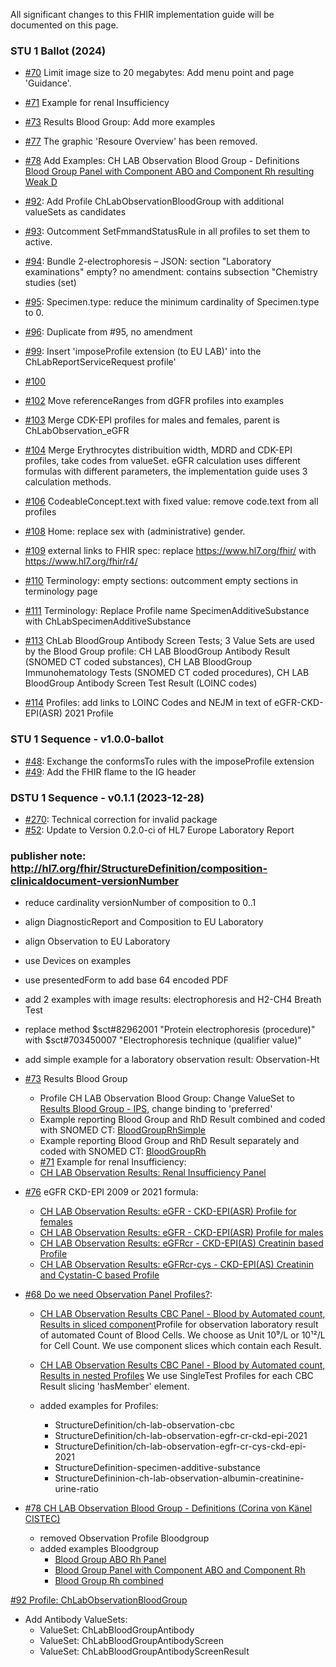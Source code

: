 All significant changes to this FHIR implementation guide will be documented on this page.
### STU 1 Ballot (2024)

* [#70](https://github.com/hl7ch/ch-lab-report/issues/70) Limit image size to 20 megabytes: Add menu point and page 'Guidance'.
* [#71](https://github.com/hl7ch/ch-lab-report/issues/71) Example for renal Insufficiency
* [#73](https://github.com/hl7ch/ch-lab-report/issues/73) Results Blood Group: Add more examples
* [#77](https://github.com/hl7ch/ch-lab-report/issues/77) The graphic 'Resoure Overview' has been removed.
* [#78](https://github.com/hl7ch/ch-lab-report/issues/78) Add Examples: CH LAB Observation Blood Group - Definitions
[Blood Group Panel with Component ABO and Component Rh resulting Weak D](https://build.fhir.org/ig/hl7ch/ch-lab-report/Observation-BloodGroupComponentWeakD.html)
* [#92](https://github.com/hl7ch/ch-lab-report/issues/92): Add Profile ChLabObservationBloodGroup with additional valueSets as candidates
* [#93](https://github.com/hl7ch/ch-lab-report/issues/93): Outcomment SetFmmandStatusRule in all profiles to set them to active.
* [#94](https://github.com/hl7ch/ch-lab-report/issues/94): Bundle 2-electrophoresis – JSON: section "Laboratory examinations" empty? no amendment: contains subsection "Chemistry studies (set)
* [#95](https://github.com/hl7ch/ch-lab-report/issues/95): Specimen.type: reduce the minimum cardinality of Specimen.type to 0.
* [#96](https://github.com/hl7ch/ch-lab-report/issues/96): Duplicate from #95, no amendment

* [#99](https://github.com/hl7ch/ch-lab-report/issues/99): Insert 'imposeProfile extension (to EU LAB)' into the ChLabReportServiceRequest profile'
* [#100](https://github.com/hl7ch/ch-lab-report/issues/100)
* [#102](https://github.com/hl7ch/ch-lab-report/issues/102) Move referenceRanges from dGFR profiles into examples
* [#103](https://github.com/hl7ch/ch-lab-report/issues/103) Merge CDK-EPI profiles for males and females, parent is ChLabObservation_eGFR
* [#104](https://github.com/hl7ch/ch-lab-report/issues/104) Merge Erythrocytes distribuition width, MDRD and CDK-EPI profiles, take codes from valueSet. eGFR calculation uses different formulas with different parameters, the implementation guide uses 3 calculation methods.
* [#106](https://github.com/hl7ch/ch-lab-report/issues/106) CodeableConcept.text with fixed value: remove code.text from all profiles
* [#108](https://github.com/hl7ch/ch-lab-report/issues/108) Home: replace sex with (administrative) gender.

* [#109](https://github.com/hl7ch/ch-lab-report/issues/109) external links to FHIR spec: replace https://www.hl7.org/fhir/ with https://www.hl7.org/fhir/r4/
* [#110](https://github.com/hl7ch/ch-lab-report/issues/110) Terminology: empty sections: outcomment empty sections in terminology page
* [#111](https://github.com/hl7ch/ch-lab-report/issues/111) Terminology: Replace Profile name SpecimenAdditiveSubstance with ChLabSpecimenAdditiveSubstance

* [#113](https://github.com/hl7ch/ch-lab-report/issues/113) ChLab BloodGroup Antibody Screen Tests; 3 Value Sets are used by the Blood Group profile: CH LAB BloodGroup Antibody Result (SNOMED CT coded substances), CH LAB BloodGroup Immunohematology Tests (SNOMED CT coded procedures), CH LAB BloodGroup Antibody Screen Test Result (LOINC codes)

* [#114](https://github.com/hl7ch/ch-lab-report/issues/114) Profiles: add links to LOINC Codes and NEJM in text of eGFR-CKD-EPI(ASR) 2021 Profile

### STU 1 Sequence - v1.0.0-ballot

* [#48](https://github.com/hl7ch/ch-lab-report/issues/48): Exchange the conformsTo rules with the imposeProfile extension
* [#49](https://github.com/hl7ch/ch-lab-report/issues/49): Add the FHIR flame to the IG header

### DSTU 1 Sequence - v0.1.1 (2023-12-28)

* [#270](https://github.com/hl7ch/ch-core/issues/270): Technical correction for invalid package
* [#52](https://github.com/hl7ch/ch-lab-report/issues/52): Update to Version 0.2.0-ci of HL7 Europe Laboratory Report

### publisher note: <http://hl7.org/fhir/StructureDefinition/composition-clinicaldocument-versionNumber>

* reduce cardinality versionNumber of composition to 0..1
* align DiagnosticReport and Composition to EU Laboratory
* align Observation to EU Laboratory
* use Devices on examples
* use presentedForm to add base 64 encoded PDF
* add 2 examples with image results: electrophoresis and H2-CH4 Breath Test
* replace method $sct#82962001 "Protein electrophoresis (procedure)" with $sct#703450007 "Electrophoresis technique (qualifier value)"

* add simple example for a laboratory observation result: Observation-Ht

* [#73](https://github.com/hl7ch/ch-lab-report/issues/73) Results Blood Group
  * Profile CH LAB Observation Blood Group: Change ValueSet to [Results Blood Group - IPS](http://hl7.org/fhir/uv/ips/ValueSet/results-blood-group-uv-ips), change binding to 'preferred'
  * Example reporting Blood Group and RhD Result combined and coded with SNOMED CT: [BloodGroupRhSimple](https://build.fhir.org/ig/hl7ch/ch-lab-report/branches/develop/Observation-BloodGroupSimple.html)
  * Example reporting Blood Group and RhD Result separately and coded with SNOMED CT: [BloodGroupRh](https://build.fhir.org/ig/hl7ch/ch-lab-report/branches/develop/Observation-BloodGroup.html)
  * [#71](https://github.com/hl7ch/ch-lab-report/issues/71) Example for renal Insufficiency:
  * [CH LAB Observation Results: Renal Insufficiency Panel](https://build.fhir.org/ig/hl7ch/ch-lab-report/branches/develop/StructureDefinition-ch-lab-observation-renal-insufficiency-panel.html)
* [#76](https://github.com/hl7ch/ch-lab-report/issues/76) eGFR CKD-EPI 2009 or 2021 formula:
  *  [CH LAB Observation Results: eGFR - CKD-EPI(ASR) Profile for females](https://build.fhir.org/ig/hl7ch/ch-lab-report/branches/develop/StructureDefinition-ch-lab-observation-egfr-female.html)
  * [CH LAB Observation Results: eGFR - CKD-EPI(ASR) Profile for males](https://build.fhir.org/ig/hl7ch/ch-lab-report/branches/develop/StructureDefinition-ch-lab-observation-egfr-ckd-epi-2009-male.html)
  * [CH LAB Observation Results: eGFRcr - CKD-EPI(AS) Creatinin based Profile](https://build.fhir.org/ig/hl7ch/ch-lab-report/branches/develop/StructureDefinition-ch-lab-observation-egfr-cr-ckd-epi-2001.html)
  * [CH LAB Observation Results: eGFRcr-cys - CKD-EPI(AS) Creatinin and Cystatin-C based Profile](https://build.fhir.org/ig/hl7ch/ch-lab-report/branches/develop/StructureDefinition-ch-lab-observation-egfr-cr-cys-ckd-epi-2001.html)

* [#68 Do we need Observation Panel Profiles?](https://github.com/hl7ch/ch-lab-report/issues/68):
  * [CH LAB Observation Results CBC Panel - Blood by Automated count, Results in sliced component](https://build.fhir.org/ig/hl7ch/ch-lab-report/branches/develop/StructureDefinition-ch-lab-observation-cbc.html)Profile for observation laboratory result of automated Count of Blood Cells. We choose as Unit 10⁹/L or 10¹²/L for Cell Count. We use component slices which contain each Result.
  * [CH LAB Observation Results CBC Panel - Blood by Automated count, Results in nested Profiles](https://build.fhir.org/ig/hl7ch/ch-lab-report/branches/develop/StructureDefinition-ch-lab-observation-cbc-panel.html) We use SingleTest Profiles for each CBC Result slicing 'hasMember' element.

  * added examples for Profiles: 
    * StructureDefinition​/ch-lab-observation-cbc
    * StructureDefinition​/ch-lab-observation-egfr-cr-ckd-epi-2021
    * StructureDefinition​/ch-lab-observation-egfr-cr-cys-ckd-epi-2021
    * StructureDefinition-specimen-additive-substance
    * StructureDefininion-ch-lab-observation-albumin-creatinine-urine-ratio

* [#78 CH LAB Observation Blood Group - Definitions (Corina von Känel CISTEC)](https://github.com/hl7ch/ch-lab-report/issues/78) 
  * removed Observation Profile Bloodgroup
  * added examples Bloodgroup
    * [Blood Group ABO Rh Panel](https://build.fhir.org/ig/hl7ch/ch-lab-report/Observation-BloodGroupPanel.html)
    * [Blood Group Panel with Component ABO and Component Rh](https://build.fhir.org/ig/hl7ch/ch-lab-report/Observation-BloodGroupComponent.html)
    * [Blood Group Rh combined](https://build.fhir.org/ig/hl7ch/ch-lab-report/Observation-BloodGroupSimple.html)

[#92 Profile: ChLabObservationBloodGroup](https://github.com/hl7ch/ch-lab-report/issues/92)
  * Add Antibody ValueSets:
    * ValueSet: ChLabBloodGroupAntibody
    * ValueSet: ChLabBloodGroupAntibodyScreen
    * ValueSet: ChLabBloodGroupAntibodyScreenResult
